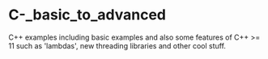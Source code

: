 # C-_basic_to_advanced

C++ examples including basic examples and also some features of C++ >= 11 such as 'lambdas', new threading libraries and other cool stuff.
